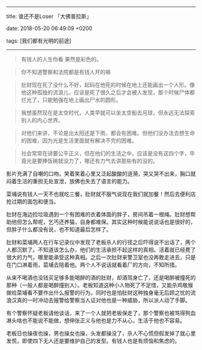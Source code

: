 
---

title: 谁还不是Loser 「大佛普拉斯」

date: 2018-05-20 06:49:09 +0200

tags: [我们都有光明的前途]

---
> 有钱人的人生你看 果然是彩色的。
> 

> 你不知道警察和法院都是有钱人开的嘛
> 

> 肚财现在死了没什么不好，起码在他死的时候在地上还能画出一个人形。像他这种孤独的流浪儿，应该是死了很久之后才会被人发现，那个时候尸体都烂光了，只能勉强在地上画出尸水的圆形。
> 

> 我想虽然现在是太空时代，人类早就可以坐太空船去月球，但永远无法探索别人的内心世界。
> 

> 对他们来讲，不论是出太阳还是下雨，都会有困难。但他们没办法去想生命的困难，因为光是生活里面就有解决不完的困难。
> 

> 社会常常在讲要公平正义，但在他们的生活之中，应该是没有这四个字，毕竟光是要捧饭碗就没力了，哪还有力气去讲那些有的没的。


影片充满了自嘲的口吻。笑着笑着心里又泛起酸酸的涟漪，哭又哭不出来，胸口就闷着生活的重担无处宣泄，放佛也失去了语言的能力。

菜埔说有钱人一天不也就吃三餐，肚财就不服气说现在我们就加餐！然后去便利店抢过期的面包和便当。

肚财在海边捡垃圾遇到一个有困难的衣着体面的胖子，房间吊着一根绳。肚财想帮助他但怎么帮呢，乞丐还养猫，自身都难保。其实这种时候能说说话也是很好的，但胖子什么都没有说，也不知道最后怎样了。

肚财和菜埔两人在行车记录仪中发现了老板杀人的行径之后吓得说不出话了，两个人都沉默了。不知道该怎么办，他们的生活承担不起这样的真相。活着就已经费了很大的力气，哪里能承受这种真相。之后一次肚财来警卫室也没再敢走进去，只是在门口淋着雨，菜埔去陪着他。两个人不说话就看着厂的方向，不知所措。

从来不喝酒也没钱买足够多能喝醉的酒的肚财，却酒驾身亡了，还是喝醉被撞死的那种（一般人都是喝醉撞别人）。老板知道这种小人物死了不足惜，又能杀鸡敬猴做给菜埔看不要作出什么报警的行为，同时也是怕肚财这种独身毫无后顾之忧的流浪汉真的一时冲动去报警给警察当人证对他也是一种威胁，所以派人动了手脚。

有个警察怀疑老板请他谈话，来了一个人就把老板保走了，那个警察也被骂得狗血淋头啥也不能说不能做，想伸张正义与他也是力不从心，生活于他也不容易。

老板日也操夜也操，男也操女也操，头发都操没了，杀人不心慌但假发掉了就心里发慌，即使四下无人还是要维护自己的发型。有钱人也是有烦恼和焦虑的。

